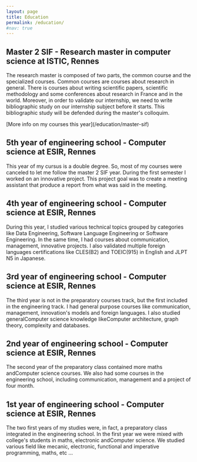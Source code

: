 ```yaml
---
layout: page
title: Education
permalink: /education/
#nav: true
---
```


## Master 2 SIF - Research master in computer science at ISTIC, Rennes

<p class="text-justify">
The research master is composed of two parts, the common course and the specialized courses.
Common courses are courses about research in general. There is courses about writing scientific papers, scientific methodology and some conferences about research in France and in the world. 
Moreover, in order to validate our internship, we need to write bibliographic study on our internship subject before it starts. This bibliographic study will be defended during the master's colloquim.
</p>
[More info on my courses this year](/education/master-sif)


## 5th year of engineering school - Computer science at ESIR, Rennes

<p class="text-justify">
This year of my cursus is a double degree. So, most of my courses were canceled to let me follow the master 2 SIF year.
During the first semester I  worked on an innovative project. This project goal was to create a meeting assistant that produce a report from what was said in the meeting.
</p>
<!-- [More info on my courses this year]({{ site.baseurl }}/studies/esir3) -->


## 4th year of engineering school - Computer science at ESIR, Rennes

<p class="text-justify">
During this year, I studied various technical topics grouped by categories like Data Engineering, Software Language Engineering or Software Engineering. 
In the same time, I had courses about communication, management, innovative projects.
I also validated multiple foreign languages certifications like CLES(B2) and TOEIC(915) in English and JLPT N5 in Japanese.
</p>
<!-- [More info on my courses this year]({{ site.baseurl }}/studies/esir2) -->


## 3rd year of engineering school - Computer science at ESIR, Rennes

<p class="text-justify">
The third year is not in the preparatory courses track, but the first included in the engineering track.
I had general purpose courses like communication, management, innovation's models and foreign languages.
I also studied generalComputer science knowledge likeComputer architecture, graph theory, complexity and databases.
</p>
<!-- [More info on my courses this year]({{ site.baseurl }}/studies/esir1) -->


## 2nd year of engineering school - Computer science at ESIR, Rennes

<p class="text-justify">
The second year of the preparatory class contained more maths andComputer science courses. 
We also had some courses in the engineering school, including communication, management and a project of four month.
</p>
<!-- [More info on my courses this year]({{ site.baseurl }}/studies/prepa2) -->


## 1st year of engineering school - Computer science at ESIR, Rennes

<p class="text-justify">
The two first years of my studies were, in fact, a preparatory class integrated in the engineering school.
In the first year we were mixed with college's students in maths, electronic andComputer science.
We studied various field like mecanic, electronic, functional and imperative programming, maths, etc ...
</p>
<!-- [More info on my courses this year]({{ site.baseurl }}/studies/prepa1) -->
